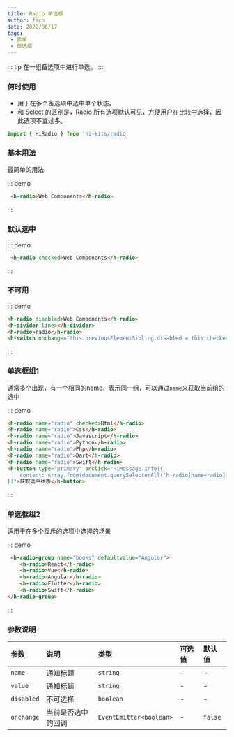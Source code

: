 ```yaml
---
title: Radio 单选框
author: fico
date: 2022/06/17
tags:
 - 表单
 - 单选框
---
```

::: tip
在一组备选项中进行单选。
:::
### 何时使用

- 用于在多个备选项中选中单个状态。
- 和 Select 的区别是，Radio 所有选项默认可见，方便用户在比较中选择，因此选项不宜过多。

```ts
import { HiRadio } from 'hi-kits/radio'
```
### 基本用法
最简单的用法

::: demo
```html
 <h-radio>Web Components</h-radio>

```
:::

### 默认选中

::: demo
```html
 <h-radio checked>Web Components</h-radio>

```
:::

### 不可用
::: demo
```html
<h-radio disabled>Web Components</h-radio>
<h-divider line></h-divider>
<h-radio>radio</h-radio>
<h-switch onchange="this.previousElementSibling.disabled = this.checked"></h-switch>

```
:::

### 单选框组1
通常多个出现，有一个相同的name，表示同一组，可以通过`name`来获取当前组的选中

::: demo
```html
<h-radio name="radio" checked>Html</h-radio>
<h-radio name="radio">Css</h-radio>
<h-radio name="radio">Javascript</h-radio>
<h-radio name="radio">Python</h-radio>
<h-radio name="radio">Php</h-radio>
<h-radio name="radio">Dart</h-radio>
<h-radio name="radio">Swift</h-radio>
<h-button type="primary" onclick="HiMessage.info({
    content: Array.from(document.querySelectorAll('h-radio[name=radio][checked]')).map(el=>el.textContent)
})">获取选中状态</h-button>

```
:::

### 单选框组2
适用于在多个互斥的选项中选择的场景

::: demo
```html
 <h-radio-group name="books" defaultvalue="Angular">
    <h-radio>React</h-radio>
    <h-radio>Vue</h-radio>
    <h-radio>Angular</h-radio>
    <h-radio>Flutter</h-radio>
    <h-radio>Swift</h-radio>
</h-radio-group>

```
:::

### 参数说明

|参数|说明|类型|可选值|默认值
|:--|:--|:--|:-----|:---
| `name`| 通知标题 |  `string` | - | -
| `value`| 通知标题 |  `string` | - | -
| `disabled`| 不可选择 |  `boolean` | - | -
| `onchange`| 当前是否选中的回调	 |  `EventEmitter<boolean>` | - | `false`